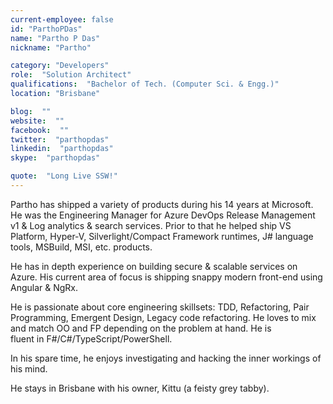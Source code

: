 ```yaml
---
current-employee: false
id: "ParthoPDas"
name: "Partho P Das"
nickname: "Partho"

category: "Developers"
role:  "Solution Architect"
qualifications:  "Bachelor of Tech. (Computer Sci. & Engg.)"
location: "Brisbane"

blog:  ""
website:  ""
facebook:  ""
twitter:  "parthopdas"
linkedin:  "parthopdas"
skype:  "parthopdas"

quote:  "Long Live SSW!"
---
```


Partho has shipped a variety of products during his 14 years at Microsoft. He was the Engineering Manager for Azure DevOps Release Management v1 & Log analytics & search services. Prior to that he helped ship VS Platform, Hyper-V, Silverlight/Compact Framework runtimes, J# language tools, MSBuild, MSI, etc. products.  

He has in depth experience on building secure & scalable services on Azure. His current area of focus is shipping snappy modern front-end using Angular & NgRx.  

He is passionate about core engineering skillsets: TDD, Refactoring, Pair Programming, Emergent Design, Legacy code refactoring. He loves to mix and match OO and FP depending on the problem at hand. He is fluent in F#/C#/TypeScript/PowerShell.  

In his spare time, he enjoys investigating and hacking the inner workings of his mind.  

He stays in Brisbane with his owner, Kittu (a feisty grey tabby).  
